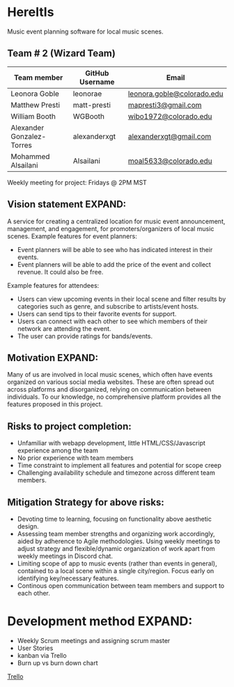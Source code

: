 # HereItIs
Music event planning software for local music scenes.

## Team # 2 (Wizard Team)
| Team member | GitHub Username | Email |
|-|-|-|
| Leonora Goble | leonorae | leonora.goble@colorado.edu
Matthew Presti | matt-presti | mapresti3@gmail.com
William Booth| WGBooth | wibo1972@colorado.edu
Alexander Gonzalez-Torres | alexanderxgt | alexanderxgt@gmail.com
Mohammed Alsailani | Alsailani | moal5633@colorado.edu

Weekly meeting for project: 
Fridays @ 2PM MST

## Vision statement EXPAND:
A service for creating a centralized location for music event announcement, management, and engagement, for promoters/organizers of local music scenes.
Example features for event planners:
- Event planners will be able to see who has indicated interest in their events.
- Event planners will be able to add the price of the event and collect revenue. It could also be free.


Example features for attendees:
- Users can view upcoming events in their local scene and filter results by categories such as genre, and subscribe to artists/event hosts.
- Users can send tips to their favorite events for support.
- Users can connect with each other to see which members of their network are attending the event.
- The user can provide ratings for bands/events.

## Motivation EXPAND:
Many of us are involved in local music scenes, which often have events organized on various social media websites.
These are often spread out across platforms and disorganized, relying on communication between individuals.
To our knowledge, no comprehensive platform provides all the features proposed in this project.

## Risks to project completion:
- Unfamiliar with webapp development, little HTML/CSS/Javascript experience among the team
- No prior experience with team members
- Time constraint to implement all features and potential for scope creep
- Challenging availability schedule and timezone across different team members.

## Mitigation Strategy for above risks:
- Devoting time to learning, focusing on functionality above aesthetic design.
- Assessing team member strengths and organizing work accordingly, aided by adherence to Agile methodologies. Using weekly meetings to adjust strategy and flexible/dynamic organization of work apart from weekly meetings in Discord chat.
- Limiting scope of app to music events (rather than events in general), contained to a local scene within a single city/region. Focus early on identifying key/necessary features.
- Continous open communication between team members and support to each other.

# Development method EXPAND:
- Weekly Scrum meetings and assigning scrum master
- User Stories
- kanban via Trello
- Burn up vs burn down chart

[Trello](https://trello.com/invite/b/66ee14f2ebb2bed462a868ac/ATTI55abcb1be45640ce0b7573874bbff32f36463F4F/wizardteam)
